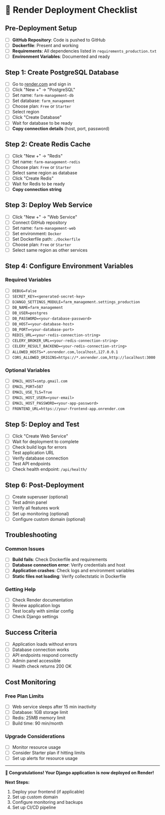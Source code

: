 # 🚀 Render Deployment Checklist

## Pre-Deployment Setup

- [ ] **GitHub Repository**: Code is pushed to GitHub
- [ ] **Dockerfile**: Present and working
- [ ] **Requirements**: All dependencies listed in `requirements_production.txt`
- [ ] **Environment Variables**: Documented and ready

## Step 1: Create PostgreSQL Database

- [ ] Go to [render.com](https://render.com) and sign in
- [ ] Click "New +" → "PostgreSQL"
- [ ] Set name: `farm-management-db`
- [ ] Set database: `farm_management`
- [ ] Choose plan: `Free` or `Starter`
- [ ] Select region
- [ ] Click "Create Database"
- [ ] Wait for database to be ready
- [ ] **Copy connection details** (host, port, password)

## Step 2: Create Redis Cache

- [ ] Click "New +" → "Redis"
- [ ] Set name: `farm-management-redis`
- [ ] Choose plan: `Free` or `Starter`
- [ ] Select same region as database
- [ ] Click "Create Redis"
- [ ] Wait for Redis to be ready
- [ ] **Copy connection string**

## Step 3: Deploy Web Service

- [ ] Click "New +" → "Web Service"
- [ ] Connect GitHub repository
- [ ] Set name: `farm-management-web`
- [ ] Set environment: `Docker`
- [ ] Set Dockerfile path: `./Dockerfile`
- [ ] Choose plan: `Free` or `Starter`
- [ ] Select same region as other services

## Step 4: Configure Environment Variables

### Required Variables
- [ ] `DEBUG=False`
- [ ] `SECRET_KEY=<generated-secret-key>`
- [ ] `DJANGO_SETTINGS_MODULE=farm_management.settings_production`
- [ ] `DB_NAME=farm_management`
- [ ] `DB_USER=postgres`
- [ ] `DB_PASSWORD=<your-database-password>`
- [ ] `DB_HOST=<your-database-host>`
- [ ] `DB_PORT=<your-database-port>`
- [ ] `REDIS_URL=<your-redis-connection-string>`
- [ ] `CELERY_BROKER_URL=<your-redis-connection-string>`
- [ ] `CELERY_RESULT_BACKEND=<your-redis-connection-string>`
- [ ] `ALLOWED_HOSTS=*.onrender.com,localhost,127.0.0.1`
- [ ] `CORS_ALLOWED_ORIGINS=https://*.onrender.com,http://localhost:3000`

### Optional Variables
- [ ] `EMAIL_HOST=smtp.gmail.com`
- [ ] `EMAIL_PORT=587`
- [ ] `EMAIL_USE_TLS=True`
- [ ] `EMAIL_HOST_USER=<your-email>`
- [ ] `EMAIL_HOST_PASSWORD=<your-app-password>`
- [ ] `FRONTEND_URL=https://your-frontend-app.onrender.com`

## Step 5: Deploy and Test

- [ ] Click "Create Web Service"
- [ ] Wait for deployment to complete
- [ ] Check build logs for errors
- [ ] Test application URL
- [ ] Verify database connection
- [ ] Test API endpoints
- [ ] Check health endpoint: `/api/health/`

## Step 6: Post-Deployment

- [ ] Create superuser (optional)
- [ ] Test admin panel
- [ ] Verify all features work
- [ ] Set up monitoring (optional)
- [ ] Configure custom domain (optional)

## Troubleshooting

### Common Issues
- [ ] **Build fails**: Check Dockerfile and requirements
- [ ] **Database connection error**: Verify credentials and host
- [ ] **Application crashes**: Check logs and environment variables
- [ ] **Static files not loading**: Verify collectstatic in Dockerfile

### Getting Help
- [ ] Check Render documentation
- [ ] Review application logs
- [ ] Test locally with similar config
- [ ] Check Django settings

## Success Criteria

- [ ] Application loads without errors
- [ ] Database connection works
- [ ] API endpoints respond correctly
- [ ] Admin panel accessible
- [ ] Health check returns 200 OK

## Cost Monitoring

### Free Plan Limits
- [ ] Web service sleeps after 15 min inactivity
- [ ] Database: 1GB storage limit
- [ ] Redis: 25MB memory limit
- [ ] Build time: 90 min/month

### Upgrade Considerations
- [ ] Monitor resource usage
- [ ] Consider Starter plan if hitting limits
- [ ] Set up alerts for resource usage

---

**🎉 Congratulations! Your Django application is now deployed on Render!**

**Next Steps:**
1. Deploy your frontend (if applicable)
2. Set up custom domain
3. Configure monitoring and backups
4. Set up CI/CD pipeline
